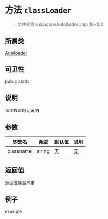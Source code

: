 # 方法 `classLoader`



> *文件信息* suda\core\Autoloader.php: 18~122

## 所属类 

[Autoloader](../Autoloader.md)

## 可见性

 public static

## 说明

该函数暂时无说明


## 参数


| 参数名 | 类型 | 默认值 | 说明 |
|--------|-----|-------|-------|
| classname |  string | 无 | 无 |



## 返回值

返回值类型不定


## 例子

example